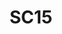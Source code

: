 ---
dateStart: 2015-11-15
dateEnd: 2015-11-20
title: "SC15"
venue: "Supercomputing Conference"
organizer: Laura Diaz
credit: Laura Diaz
city: Austin
state: TX
country: USA
pdfLink:
venueImages:
 - sm: image01.sm.jpg
   lg: image01.lg.jpg
 - sm: image02.sm.jpg
   lg: image02.lg.jpg
 - sm: image03.sm.jpg
   lg: image03.lg.jpg
---